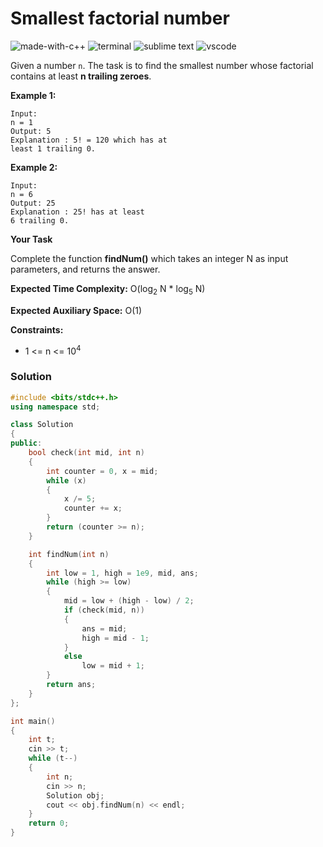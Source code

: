 # Smallest factorial number
![made-with-c++](https://img.shields.io/badge/Made%20with-C++-007396.svg)
![terminal](https://img.shields.io/badge/Windows%20Terminal-4D4D4D?logo=windows%20terminal&logoColor=white)
![sublime text](https://img.shields.io/badge/sublime_text-%23575757.svg?logo=sublime-text&logoColor=important)
![vscode](https://img.shields.io/badge/Visual_Studio_Code-0078D4?logo=visual%20studio%20code&logoColor=white)

Given a number `n`. The task is to find the smallest number whose factorial contains at least **n trailing zeroes**.

__Example 1:__
```
Input:
n = 1
Output: 5
Explanation : 5! = 120 which has at
least 1 trailing 0.
```
__Example 2:__
```
Input:
n = 6
Output: 25
Explanation : 25! has at least
6 trailing 0.
```
__Your Task__

Complete the function **findNum()** which takes an integer N as input parameters, and returns the answer.

__Expected Time Complexity:__ O(log<sub>2</sub> N * log<sub>5</sub> N)

__Expected Auxiliary Space:__ O(1)

__Constraints:__
- 1 <= n <= 10<sup>4</sup>

### Solution
```cpp
#include <bits/stdc++.h>
using namespace std;

class Solution
{
public:
    bool check(int mid, int n)
    {
        int counter = 0, x = mid;
        while (x)
        {
            x /= 5;
            counter += x;
        }
        return (counter >= n);
    }

    int findNum(int n)
    {
        int low = 1, high = 1e9, mid, ans;
        while (high >= low)
        {
            mid = low + (high - low) / 2;
            if (check(mid, n))
            {
                ans = mid;
                high = mid - 1;
            }
            else
                low = mid + 1;
        }
        return ans;
    }
};

int main()
{
    int t;
    cin >> t;
    while (t--)
    {
        int n;
        cin >> n;
        Solution obj;
        cout << obj.findNum(n) << endl;
    }
    return 0;
}
```

